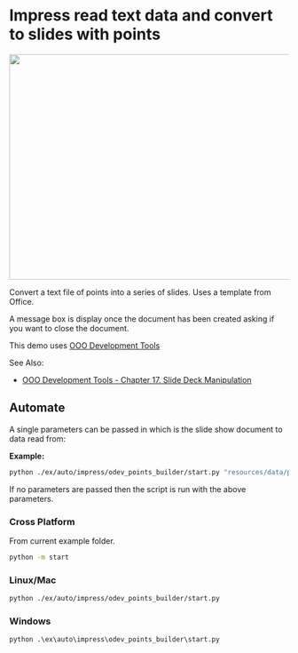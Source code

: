 # Impress read text data and convert to slides with points

<p align="center">
    <img src="https://user-images.githubusercontent.com/4193389/200890963-b4569f69-a647-465a-9154-0ec114c45121.png" width="800" height="406">
</p>

Convert a text file of points into a series of slides. Uses a template from Office.

A message box is display once the document has been created asking if you want to close the document.

This demo uses [OOO Development Tools]

See Also:

- [OOO Development Tools - Chapter 17. Slide Deck Manipulation](https://python-ooo-dev-tools.readthedocs.io/en/latest/odev/part3/chapter17.html)

## Automate

A single parameters can be passed in which is the slide show document to data read from:

**Example:**

```sh
python ./ex/auto/impress/odev_points_builder/start.py "resources/data/pointsInfo.txt"
```

If no parameters are passed then the script is run with the above parameters.

### Cross Platform

From current example folder.

```sh
python -m start
```

### Linux/Mac

```sh
python ./ex/auto/impress/odev_points_builder/start.py
```

### Windows

```ps
python .\ex\auto\impress\odev_points_builder\start.py
```

[OOO Development Tools]: https://python-ooo-dev-tools.readthedocs.io/en/latest/